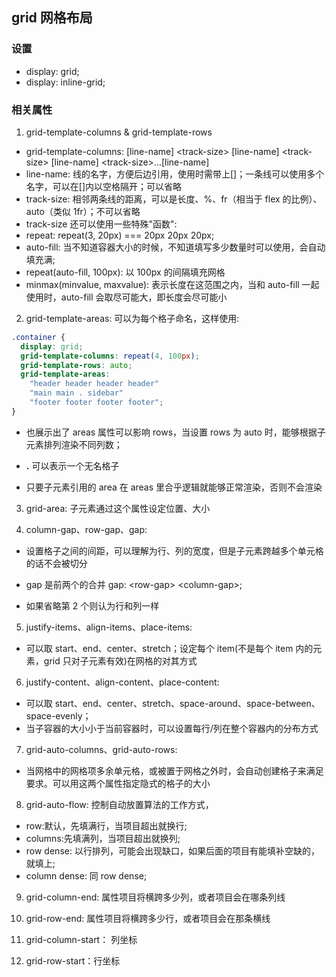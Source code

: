 ## grid 网格布局

### 设置

- display: grid;
- display: inline-grid;

### 相关属性

1. grid-template-columns & grid-template-rows

- grid-template-columns: [line-name] \<track-size\> [line-name] \<track-size\> [line-name] \<track-size\>...[line-name]
- line-name: 线的名字，方便后边引用，使用时需带上[]；一条线可以使用多个名字，可以在[]内以空格隔开；可以省略
- track-size: 相邻两条线的距离，可以是长度、%、fr（相当于 flex 的比例）、auto（类似 1fr）；不可以省略
- track-size 还可以使用一些特殊"函数":
- repeat: repeat(3, 20px) === 20px 20px 20px;
- auto-fill: 当不知道容器大小的时候，不知道填写多少数量时可以使用，会自动填充满;
- repeat(auto-fill, 100px): 以 100px 的间隔填充网格
- minmax(minvalue, maxvalue): 表示长度在这范围之内，当和 auto-fill 一起使用时，auto-fill 会取尽可能大，即长度会尽可能小

2. grid-template-areas: 可以为每个格子命名，这样使用:

```css
.container {
  display: grid;
  grid-template-columns: repeat(4, 100px);
  grid-template-rows: auto;
  grid-template-areas:
    "header header header header"
    "main main . sidebar"
    "footer footer footer footer";
}
```

- 也展示出了 areas 属性可以影响 rows，当设置 rows 为 auto 时，能够根据子元素排列渲染不同列数；

- **.** 可以表示一个无名格子

- 只要子元素引用的 area 在 areas 里合乎逻辑就能够正常渲染，否则不会渲染

3. grid-area:
   子元素通过这个属性设定位置、大小

4. column-gap、row-gap、gap:

- 设置格子之间的间距，可以理解为行、列的宽度，但是子元素跨越多个单元格的话不会被切分

- gap 是前两个的合并 gap: \<row-gap\> \<column-gap\>;

- 如果省略第 2 个则认为行和列一样

5. justify-items、align-items、place-items:

- 可以取 start、end、center、stretch；设定每个 item(不是每个 item 内的元素，grid 只对子元素有效)在网格的对其方式

6. justify-content、align-content、place-content:

- 可以取 start、end、center、stretch、space-around、space-between、space-evenly；
- 当子容器的大小小于当前容器时，可以设置每行/列在整个容器内的分布方式

7. grid-auto-columns、grid-auto-rows:

- 当网格中的网格项多余单元格，或被置于网格之外时，会自动创建格子来满足要求。可以用这两个属性指定隐式的格子的大小

8. grid-auto-flow: 控制自动放置算法的工作方式，

- row:默认，先填满行，当项目超出就换行;
- columns:先填满列，当项目超出就换列;
- row dense: 以行排列，可能会出现缺口，如果后面的项目有能填补空缺的，就填上;
- column dense: 同 row dense;

9. grid-column-end: 属性项目将横跨多少列，或者项目会在哪条列线

10. grid-row-end: 属性项目将横跨多少行，或者项目会在那条横线

11. grid-column-start： 列坐标

12. grid-row-start：行坐标
